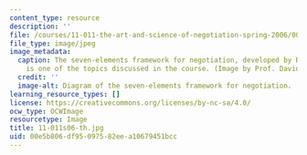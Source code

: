 ```yaml
---
content_type: resource
description: ''
file: /courses/11-011-the-art-and-science-of-negotiation-spring-2006/00e5b806df95097582eea10679451bcc_11-011s06-th.jpg
file_type: image/jpeg
image_metadata:
  caption: The seven-elements framework for negotiation, developed by Roger Fisher,
    is one of the topics discussed in the course. (Image by Prof. David Laws.)
  credit: ''
  image-alt: Diagram of the seven-elements framework for negotiation.
learning_resource_types: []
license: https://creativecommons.org/licenses/by-nc-sa/4.0/
ocw_type: OCWImage
resourcetype: Image
title: 11-011s06-th.jpg
uid: 00e5b806-df95-0975-82ee-a10679451bcc
---
```

